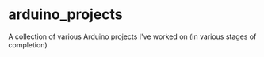 arduino_projects
================

A collection of various Arduino projects I've worked on (in various stages of completion)
